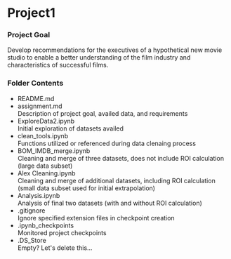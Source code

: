 # Project1

### Project Goal
Develop recommendations for the executives of a hypothetical new movie studio to enable a better understanding of the film industry and characteristics of successful films. 

### Folder Contents
- README.md <br> 
- assignment.md <br> 
    Description of project goal, availed data, and requirements <br> 
- ExploreData2.ipynb <br> 
    Initial exploration of datasets availed <br> 
- clean_tools.ipynb <br> 
    Functions utilized or referenced during data clenaing process <br> 
- BOM_IMDB_merge.ipynb <br>
    Cleaning and merge of three datasets, does not include ROI calculation (large data subset) <br> 
- Alex Cleaning.ipynb <br>
    Cleaning and merge of additional datasets, including ROI calculation (small data subset used for initial extrapolation) <br> 
- Analysis.ipynb <br> 
    Analysis of final two datasets (with and without ROI calculation) <br>
- .gitignore <br>
    Ignore specified extension files in checkpoint creation <br> 
- .ipynb_checkpoints <br>
    Monitored project checkpoints <br>
- .DS_Store <br>
    Empty? Let's delete this...  
